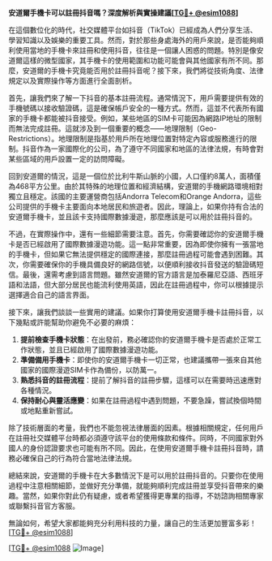 **安道爾手機卡可以註冊抖音嗎？深度解析與實操建議[[TG💪+ @esim1088](https://t.me/s/esim1088)]**

在這個數位化的時代，社交媒體平台如抖音（TikTok）已經成為人們分享生活、學習知識以及娛樂的重要工具。然而，對於那些身處海外的用戶來說，是否能夠順利使用當地的手機卡來註冊和使用抖音，往往是一個讓人困惑的問題。特別是像安道爾這樣的微型國家，其手機卡的使用範圍和功能可能會與其他國家有所不同。那麼，安道爾的手機卡究竟能否用於註冊抖音呢？接下來，我們將從技術角度、法律規定以及實際操作等方面進行全面剖析。

首先，讓我們來了解一下抖音的基本註冊流程。通常情況下，用戶需要提供有效的手機號碼以接收驗證碼，這是確保帳戶安全的一種方式。然而，這並不代表所有國家的手機卡都能被抖音接受。例如，某些地區的SIM卡可能因為網路IP地址的限制而無法完成註冊。這就涉及到一個重要的概念——地理限制（Geo-Restrictions）。地理限制是指基於用戶所在地理位置對特定內容或服務進行的限制。抖音作為一家國際化的公司，為了遵守不同國家和地區的法律法規，有時會對某些區域的用戶設置一定的訪問障礙。

回到安道爾的情況，這是一個位於比利牛斯山脈的小國，人口僅約8萬人，面積僅為468平方公里。由於其特殊的地理位置和經濟結構，安道爾的手機網路環境相對獨立且穩定。該國的主要運營商包括Andorra Telecom和Orange Andorra，這些公司提供的手機卡主要面向本地居民和旅遊者。因此，理論上，如果你持有合法的安道爾手機卡，並且該卡支持國際數據漫遊，那麼應該是可以用於註冊抖音的。

不過，在實際操作中，還有一些細節需要注意。首先，你需要確認你的安道爾手機卡是否已經啟用了國際數據漫遊功能。這一點非常重要，因為即使你擁有一張當地的手機卡，但如果它無法提供穩定的國際連接，那麼註冊過程可能會遇到困難。其次，你需要確保你的手機具備良好的網路信號，以便順利接收抖音發送的驗證碼短信。最後，還需考慮到語言問題。雖然安道爾的官方語言是加泰羅尼亞語、西班牙語和法語，但大部分居民也能流利使用英語，因此在註冊過程中，你可以根據提示選擇適合自己的語言界面。

接下來，讓我們談談一些實用的建議。如果你打算使用安道爾手機卡註冊抖音，以下幾點或許能幫助你避免不必要的麻煩：

1. **提前檢查手機卡狀態**：在出發前，務必確認你的安道爾手機卡是否處於正常工作狀態，並且已經啟用了國際數據漫遊功能。
2. **準備備用手機卡**：即使你的安道爾手機卡一切正常，也建議攜帶一張來自其他國家的國際漫遊SIM卡作為備份，以防萬一。
3. **熟悉抖音的註冊流程**：提前了解抖音的註冊步驟，這樣可以在需要時迅速應對各種情況。
4. **保持耐心與靈活應變**：如果在註冊過程中遇到問題，不要急躁，嘗試換個時間或地點重新嘗試。

除了技術層面的考量，我們也不能忽視法律層面的因素。根據相關規定，任何用戶在註冊社交媒體平台時都必須遵守該平台的使用條款和條件。同時，不同國家對外國人的身份認證要求也可能有所不同。因此，在使用安道爾手機卡註冊抖音時，請務必確保自己的行為符合當地法律法規。

總結來說，安道爾的手機卡在大多數情況下是可以用於註冊抖音的。只要你在使用過程中注意相關細節，並做好充分準備，就能夠順利完成註冊並享受抖音帶來的樂趣。當然，如果你對此仍有疑慮，或者希望獲得更專業的指導，不妨諮詢相關專家或聯繫抖音官方客服。

無論如何，希望大家都能夠充分利用科技的力量，讓自己的生活更加豐富多彩！[[TG💪+ @esim1088](https://t.me/s/esim1088)]

[[TG💪+ @esim1088](https://t.me/s/esim1088) ![Image](https://i.postimg.cc/4NQfJmqS/Snipaste-2025-05-13-00-14-12.png)]